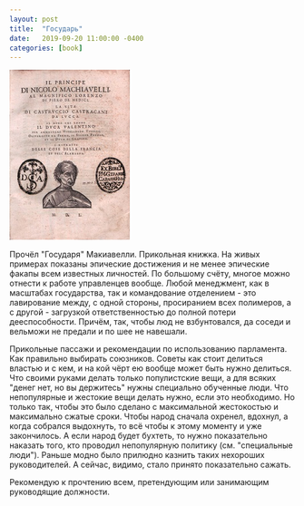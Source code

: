 ```yaml
---
layout: post
title:  "Государь"
date:   2019-09-20 11:00:00 -0400
categories: [book]
---
```


![](/images/machiavelli_principe.png)

Прочёл "Государя" Макиавелли. Прикольная книжка. На живых примерах показаны эпические достижения и не менее эпические факапы всем известных личностей. По большому счёту, многое можно отнести к работе управленцев вообще. Любой менеджмент, как в масштабах государства, так и командование отделением - это лавирование между, с одной стороны, просиранием всех полимеров, а с другой - загрузкой ответственностью до полной потери дееспособности. Причём, так, чтобы люд не взбунтовался, да соседи и вельможи не предали и по шее не навешали.

Прикольные пассажи и рекомендации по использованию парламента. Как правильно выбирать союзников. Советы как стоит делиться властью и с кем, и на кой чёрт ею вообще может быть нужно делиться. Что своими руками делать только популистские вещи, а для всяких "денег нет, но вы держитесь" нужны специально обученные люди. Что непопулярные и жестокие вещи делать нужно, если это необходимо. Но только так, чтобы это было сделано с максимальной жестокостью и максимально сжатые сроки. Чтобы народ сначала охренел, вдохнул, а когда собрался выдохнуть, то всё чтобы к этому моменту и уже закончилось. А если народ будет бухтеть, то нужно показательно наказать того, кто проводил непопулярную политику (см. "специальные люди"). Раньше модно было прилюдно казнить таких нехороших руководителей. А сейчас, видимо, стало принято показательно сажать.

Рекомендую к прочтению всем, претендующим или занимающим руководящие должности.
